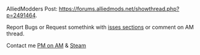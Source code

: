 AlliedModders Post: https://forums.alliedmods.net/showthread.php?p=2491464.


Report Bugs or Request somethink with [isses sections](https://github.com/Hexer10/VipMenu-Bonuses/issues) or comment on AM thread.


Contact me [PM on AM](https://forums.alliedmods.net/member.php?u=273262) & [Steam](http://steamcommunity.com/id/hexer504/)
